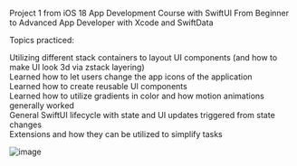 Project 1 from iOS 18 App Development Course with SwiftUI From Beginner to Advanced App Developer with Xcode and SwiftData

Topics practiced:

Utilizing different stack containers to layout UI components (and how to make UI look 3d via zstack layering)\
Learned how to let users change the app icons of the application\
Learned how to create reusable UI components\
Learned how to utilize gradients in color and how motion animations generally worked\
General SwiftUI lifecycle with state and UI updates triggered from state changes\
Extensions and how they can be utilized to simplify tasks

![image](https://github.com/user-attachments/assets/eb61f77d-277a-46cb-afb9-db9a44439800)

